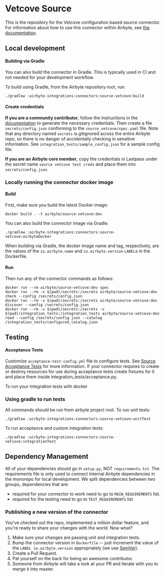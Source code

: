 # Vetcove Source

This is the repository for the Vetcove configuration based source connector.
For information about how to use this connector within Airbyte, see [the documentation](https://docs.airbyte.io/integrations/sources/vetcove).

## Local development

#### Building via Gradle
You can also build the connector in Gradle. This is typically used in CI and not needed for your development workflow.

To build using Gradle, from the Airbyte repository root, run:
```
./gradlew :airbyte-integrations:connectors:source-vetcove:build
```

#### Create credentials
**If you are a community contributor**, follow the instructions in the [documentation](https://docs.airbyte.io/integrations/sources/vetcove)
to generate the necessary credentials. Then create a file `secrets/config.json` conforming to the `source_vetcove/spec.yaml` file.
Note that any directory named `secrets` is gitignored across the entire Airbyte repo, so there is no danger of accidentally checking in sensitive information.
See `integration_tests/sample_config.json` for a sample config file.

**If you are an Airbyte core member**, copy the credentials in Lastpass under the secret name `source vetcove test creds`
and place them into `secrets/config.json`.

### Locally running the connector docker image

#### Build
First, make sure you build the latest Docker image:
```
docker build . -t airbyte/source-vetcove:dev
```

You can also build the connector image via Gradle:
```
./gradlew :airbyte-integrations:connectors:source-vetcove:airbyteDocker
```
When building via Gradle, the docker image name and tag, respectively, are the values of the `io.airbyte.name` and `io.airbyte.version` `LABEL`s in
the Dockerfile.

#### Run
Then run any of the connector commands as follows:
```
docker run --rm airbyte/source-vetcove:dev spec
docker run --rm -v $(pwd)/secrets:/secrets airbyte/source-vetcove:dev check --config /secrets/config.json
docker run --rm -v $(pwd)/secrets:/secrets airbyte/source-vetcove:dev discover --config /secrets/config.json
docker run --rm -v $(pwd)/secrets:/secrets -v $(pwd)/integration_tests:/integration_tests airbyte/source-vetcove:dev read --config /secrets/config.json --catalog /integration_tests/configured_catalog.json
```
## Testing

#### Acceptance Tests
Customize `acceptance-test-config.yml` file to configure tests. See [Source Acceptance Tests](https://docs.airbyte.io/connector-development/testing-connectors/source-acceptance-tests-reference) for more information.
If your connector requires to create or destroy resources for use during acceptance tests create fixtures for it and place them inside integration_tests/acceptance.py.

To run your integration tests with docker

### Using gradle to run tests
All commands should be run from airbyte project root.
To run unit tests:
```
./gradlew :airbyte-integrations:connectors:source-vetcove:unitTest
```
To run acceptance and custom integration tests:
```
./gradlew :airbyte-integrations:connectors:source-vetcove:integrationTest
```

## Dependency Management
All of your dependencies should go in `setup.py`, NOT `requirements.txt`. The requirements file is only used to connect internal Airbyte dependencies in the monorepo for local development.
We split dependencies between two groups, dependencies that are:
* required for your connector to work need to go to `MAIN_REQUIREMENTS` list.
* required for the testing need to go to `TEST_REQUIREMENTS` list

### Publishing a new version of the connector
You've checked out the repo, implemented a million dollar feature, and you're ready to share your changes with the world. Now what?
1. Make sure your changes are passing unit and integration tests.
1. Bump the connector version in `Dockerfile` -- just increment the value of the `LABEL io.airbyte.version` appropriately (we use [SemVer](https://semver.org/)).
1. Create a Pull Request.
1. Pat yourself on the back for being an awesome contributor.
1. Someone from Airbyte will take a look at your PR and iterate with you to merge it into master.
